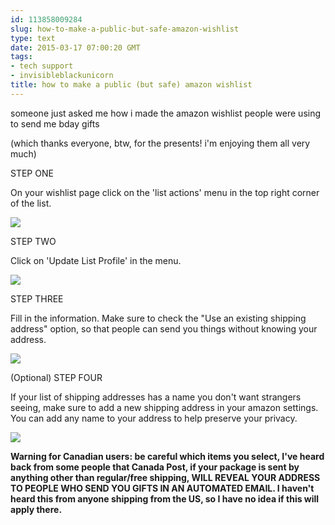 ```yaml
---
id: 113858009284
slug: how-to-make-a-public-but-safe-amazon-wishlist
type: text
date: 2015-03-17 07:00:20 GMT
tags:
- tech support
- invisibleblackunicorn
title: how to make a public (but safe) amazon wishlist
---
```

someone just asked me how i made the amazon wishlist people were using to send me bday gifts

(which thanks everyone, btw, for the presents! i'm enjoying them all very much)

STEP ONE

On your wishlist page click on the 'list actions' menu in the top right corner of the list.

![](http://wp.biyuti.com/wp-content/uploads/2015/03/00.png)

STEP TWO

Click on 'Update List Profile' in the menu.

![](http://wp.biyuti.com/wp-content/uploads/2015/03/01.png)

STEP THREE

Fill in the information. Make sure to check the "Use an existing shipping address" option, so that people can send you things without knowing your address. 

![](http://wp.biyuti.com/wp-content/uploads/2015/03/02.png)

(Optional) STEP FOUR

If your list of shipping addresses has a name you don't want strangers seeing, make sure to add a new shipping address in your amazon settings. You can add any name to your address to help preserve your privacy.

![](http://wp.biyuti.com/wp-content/uploads/2015/03/03.png)

**Warning for Canadian users: be careful which items you select, I've heard back from some people that Canada Post, if your package is sent by anything other than regular/free shipping, WILL REVEAL YOUR ADDRESS TO PEOPLE WHO SEND YOU GIFTS IN AN AUTOMATED EMAIL. I haven't heard this from anyone shipping from the US, so I have no idea if this will apply there.**